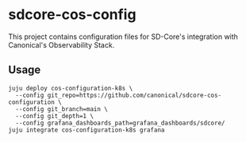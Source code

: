 # sdcore-cos-config

This project contains configuration files for SD-Core's integration with Canonical's Observability Stack.

## Usage

```console
juju deploy cos-configuration-k8s \
  --config git_repo=https://github.com/canonical/sdcore-cos-configuration \
  --config git_branch=main \
  --config git_depth=1 \
  --config grafana_dashboards_path=grafana_dashboards/sdcore/
juju integrate cos-configuration-k8s grafana
```
